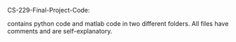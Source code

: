 CS-229-Final-Project-Code:

contains python code and matlab code in two different folders.
All files have comments and are self-explanatory.
